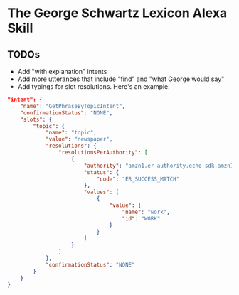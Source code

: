 # The George Schwartz Lexicon Alexa Skill

## TODOs

* Add "with explanation" intents
* Add more utterances that include "find" and "what George would say"
* Add typings for slot resolutions. Here's an example:

```json
"intent": {
    "name": "GetPhraseByTopicIntent",
    "confirmationStatus": "NONE",
    "slots": {
        "topic": {
            "name": "topic",
            "value": "newspaper",
            "resolutions": {
                "resolutionsPerAuthority": [
                    {
                        "authority": "amzn1.er-authority.echo-sdk.amzn1.ask.skill.5350392a-8244-473a-85ac-81bfe7034fb9.Topic",
                        "status": {
                            "code": "ER_SUCCESS_MATCH"
                        },
                        "values": [
                            {
                                "value": {
                                    "name": "work",
                                    "id": "WORK"
                                }
                            }
                        ]
                    }
                ]
            },
            "confirmationStatus": "NONE"
        }
    }
}
```
